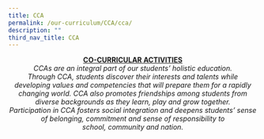 ```yaml
---
title: CCA
permalink: /our-curriculum/CCA/cca/
description: ""
third_nav_title: CCA
---
```

<center><b><u>CO-CURRICULAR ACTIVITIES</u></b></center>

<center><i>CCAs are an integral part of our students’ holistic education. <br>Through CCA, students discover their interests and talents while<br>developing values and competencies that will prepare them for a rapidly 
changing world. CCA also promotes friendships among students from diverse backgrounds as they learn, play and grow together.<br>Participation in CCA fosters social integration and deepens students’ sense of belonging, commitment and sense of responsibility to<br>school, community and nation.</i></center>